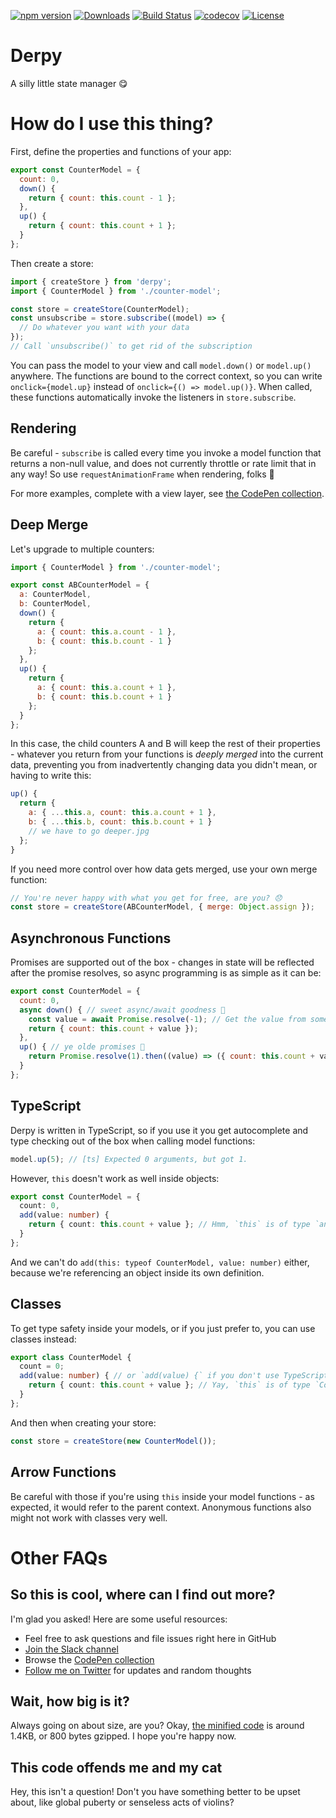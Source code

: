 [![npm version](https://badge.fury.io/js/derpy.svg)](https://www.npmjs.com/package/derpy)
[![Downloads](https://img.shields.io/npm/dm/derpy.svg)](https://www.npmjs.com/package/derpy)
[![Build Status](https://travis-ci.org/vdsabev/derpy.svg)](https://travis-ci.org/vdsabev/derpy)
[![codecov](https://codecov.io/gh/vdsabev/derpy/branch/master/graph/badge.svg)](https://codecov.io/gh/vdsabev/derpy)
[![License](https://img.shields.io/npm/l/derpy.svg)](https://www.npmjs.com/package/derpy)

# Derpy
A silly little state manager 😋

# How do I use this thing?
First, define the properties and functions of your app:
```js
export const CounterModel = {
  count: 0,
  down() {
    return { count: this.count - 1 };
  },
  up() {
    return { count: this.count + 1 };
  }
};
```

Then create a store:
```js
import { createStore } from 'derpy';
import { CounterModel } from './counter-model';

const store = createStore(CounterModel);
const unsubscribe = store.subscribe((model) => {
  // Do whatever you want with your data
});
// Call `unsubscribe()` to get rid of the subscription
```

You can pass the model to your view and call `model.down()` or `model.up()` anywhere. The functions are bound to the correct context, so you can write `onclick={model.up}` instead of `onclick={() => model.up()}`. When called, these functions automatically invoke the listeners in `store.subscribe`.

## Rendering
Be careful - `subscribe` is called every time you invoke a model function that returns a non-null value, and does not currently throttle or rate limit that in any way! So use `requestAnimationFrame` when rendering, folks 🦉

For more examples, complete with a view layer, see [the CodePen collection](https://codepen.io/collection/DNdBBG).

## Deep Merge
Let's upgrade to multiple counters:
```js
import { CounterModel } from './counter-model';

export const ABCounterModel = {
  a: CounterModel,
  b: CounterModel,
  down() {
    return {
      a: { count: this.a.count - 1 },
      b: { count: this.b.count - 1 }
    };
  },
  up() {
    return {
      a: { count: this.a.count + 1 },
      b: { count: this.b.count + 1 }
    };
  }
};
```

In this case, the child counters A and B will keep the rest of their properties - whatever you return from your functions is *deeply merged* into the current data, preventing you from inadvertently changing data you didn't mean, or having to write this:
```js
up() {
  return {
    a: { ...this.a, count: this.a.count + 1 },
    b: { ...this.b, count: this.b.count + 1 }
    // we have to go deeper.jpg
  };
}
```

If you need more control over how data gets merged, use your own merge function:
```js
// You're never happy with what you get for free, are you? 😞
const store = createStore(ABCounterModel, { merge: Object.assign });
```

## Asynchronous Functions
Promises are supported out of the box - changes in state will be reflected after the promise resolves, so async programming is as simple as it can be:
```js
export const CounterModel = {
  count: 0,
  async down() { // sweet async/await goodness 🍰
    const value = await Promise.resolve(-1); // Get the value from some remote server
    return { count: this.count + value });
  },
  up() { // ye olde promises 🧓
    return Promise.resolve(1).then((value) => ({ count: this.count + value });
  }
};
```

## TypeScript
Derpy is written in TypeScript, so if you use it you get autocomplete and type checking out of the box when calling model functions:
```ts
model.up(5); // [ts] Expected 0 arguments, but got 1.
```

However, `this` doesn't work as well inside objects:
```ts
export const CounterModel = {
  count: 0,
  add(value: number) {
    return { count: this.count + value }; // Hmm, `this` is of type `any` here 😕
  }
};
```

And we can't do `add(this: typeof CounterModel, value: number)` either, because we're referencing an object inside its own definition.

## Classes
To get type safety inside your models, or if you just prefer to, you can use classes instead:
```ts
export class CounterModel {
  count = 0;
  add(value: number) { // or `add(value) {` if you don't use TypeScript
    return { count: this.count + value }; // Yay, `this` is of type `CounterModel` 😄
  }
};
```

And then when creating your store:
```ts
const store = createStore(new CounterModel());
```

## Arrow Functions
Be careful with those if you're using `this` inside your model functions - as expected, it would refer to the parent context. Anonymous functions also might not work with classes very well.

# Other FAQs
## So this is cool, where can I find out more?
I'm glad you asked! Here are some useful resources:
- Feel free to ask questions and file issues right here in GitHub
- [Join the Slack channel](https://join.slack.com/t/derpyjs/shared_invite/enQtMjg3NzM0OTI3NDQzLTVkMGQ0YmQyNmEwZmFlYTJjYjUyNTgwNGM4NjhiYjg4YjNiYmNhNTY4ZWYxYjY2MzgzM2E3ZWQ4MzU5YjhhMzI)
- Browse the [CodePen collection](https://codepen.io/collection/DNdBBG)
- [Follow me on Twitter](https://twitter.com/vdsabev) for updates and random thoughts

## Wait, how big is it?
Always going on about size, are you? Okay, [the minified code](https://unpkg.com/derpy) is around 1.4KB, or 800 bytes gzipped. I hope you're happy now.

## This code offends me and my cat
Hey, this isn't a question! Don't you have something better to be upset about, like global puberty or senseless acts of violins?
